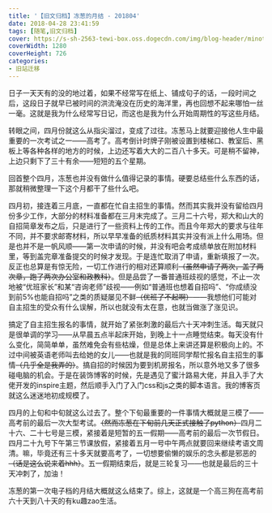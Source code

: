 ```yaml
---
title: '【旧文归档】冻葱的月结 - 201804'
date: 2018-04-28 23:41:59
tags: [随笔,旧文归档]
cover: https://s-sh-2563-tewi-box.oss.dogecdn.com/img/blog-header/minoto-paint.jpg
coverWidth: 1280
coverHeight: 726
categories:
- 旧站迁移
---
```

日子一天天有的没的地过着，如果不经常写在纸上、铺成句子的话，一段时间之后，这段日子就早已被时间的洪流淹没在历史的海洋里，再也回想不起来哪怕一丝一毫。这就是我为什么经常写日记，而这也是我为什么开始周期性的写这些月结。

<!-- more -->

转眼之间，四月份就这么从指尖溜过，变成了过往。冻葱马上就要迎接他人生中最重要的一次考试之一——高考了。高考倒计时牌子刚被设置到楼梯口、教室后、黑板上等各种各样的地方的时候，上边还写着大大的二百八十多天。可是稍不留神，上边只剩下了三十有余——短短的五个星期。

回首整个四月，冻葱也并没有做什么值得记录的事情。硬要总结些什么东西的话，那就稍微整理一下这个月都干了些什么吧。

四月初，接连着三月底，一直都在忙自主招生的事情。然而其实我并没有留给四月份多少工作，大部分的材料准备都在三月末完成了。三月二十六号，郑大和山大的自招简章发布之后，只是进行了一些资料上传的工作。而且今年郑大的要求与往年不同，并不要求邮寄材料，所以早早准备的纸质材料其实并没有派上什么用场。但是也并不是一帆风顺——第一次申请的时候，并没有吧会考成绩单放在附加材料里，等到盖完章准备提交的时候才发现。于是连忙取消了申请，重新填报了一次。反正也总算是有惊无险，一切工作进行的相对还算顺利<del>（虽然申请了两次，盖了两次章，跑了两次办公室和政教科）</del>。但是品尝了一番普通班歧视的感觉，不止一次地被“优班家长”和某“咨询老师”歧视——例如“普通班也想着自招吗”、“你成绩没到前5%也能自招吗”之类的质疑屡见不鲜<del>（优班了不起啊）</del>——我想他们可能对自主招生的受众有什么误解，所以也就没有太在意，也就当做涨了涨见识。

搞定了自主招生报名的事情，就开始了紧张刺激的最后六十天冲刺生活。每天就只是很单调的学习——从早晨五点半起床开始，到晚上十一点睡觉结束。每天没有什么变化，简简单单，虽然难免会有些枯燥，但是总体上来讲还算是积极向上的。不过中间被英语老师叫去给她的女儿——也就是我的同班同学帮忙报名自主招生的事情<del>（几乎全是我弄的）</del>。搞自招的时候因为要到机房报名，所以意外地又多了很多碰电脑的机会。于是在装饰博客的时候，先是遇见了蜜汁路易大佬，并且入手了大佬开发的inspire主题，然后顺手入门了入门css和js之类的脚本语言。我的博客页就这么迷迷地初成规模了。

四月的上旬和中旬就这么过去了。整个下旬最重要的一件事情大概就是三模了——高考前的最后一次大型考试。<del>（然而冻葱在下旬前几天正式接触了python）</del>四月二十六、二十七号是三模，紧接着是短暂的五一假期——高考前的最后一次节假日。四月二十九号下午第三节课放假，紧接着五月一号中午两点就要回来继续考语文周清。嘛，毕竟还有三十多天就要高考了，一切想要偷懒的娱乐的念头都是邪恶的<del>（话是这么说来着hhh）</del>。五一假期结束后，就是三轮复习——也就是最后的三十天冲刺了，加油！

冻葱的第一次电子档的月结大概就这么结束了。综上，这就是一个高三狗在高考前六十天到八十天的有ku趣zao生活。